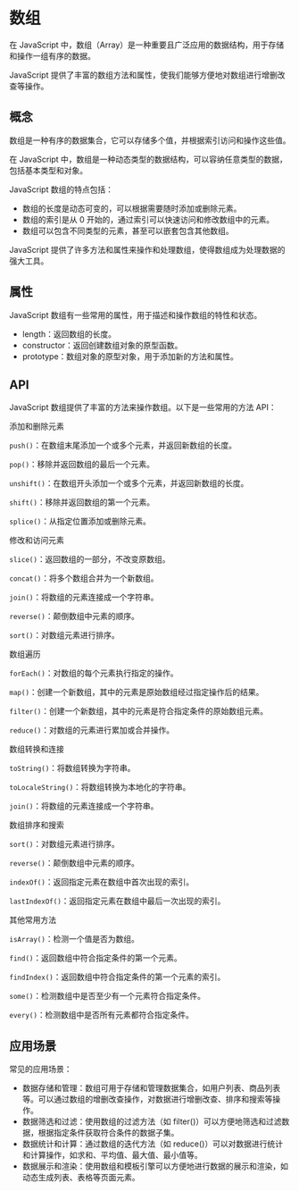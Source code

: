 # 数组

在 JavaScript 中，数组（Array）是一种重要且广泛应用的数据结构，用于存储和操作一组有序的数据。

JavaScript 提供了丰富的数组方法和属性，使我们能够方便地对数组进行增删改查等操作。

## 概念

数组是一种有序的数据集合，它可以存储多个值，并根据索引访问和操作这些值。

在 JavaScript 中，数组是一种动态类型的数据结构，可以容纳任意类型的数据，包括基本类型和对象。

JavaScript 数组的特点包括：

- 数组的长度是动态可变的，可以根据需要随时添加或删除元素。
- 数组的索引是从 0 开始的，通过索引可以快速访问和修改数组中的元素。
- 数组可以包含不同类型的元素，甚至可以嵌套包含其他数组。

JavaScript 提供了许多方法和属性来操作和处理数组，使得数组成为处理数据的强大工具。

## 属性

JavaScript 数组有一些常用的属性，用于描述和操作数组的特性和状态。

- length：返回数组的长度。
- constructor：返回创建数组对象的原型函数。
- prototype：数组对象的原型对象，用于添加新的方法和属性。

## API

JavaScript 数组提供了丰富的方法来操作数组。以下是一些常用的方法 API：

添加和删除元素

`push()`：在数组末尾添加一个或多个元素，并返回新数组的长度。

`pop()`：移除并返回数组的最后一个元素。

`unshift()`：在数组开头添加一个或多个元素，并返回新数组的长度。

`shift()`：移除并返回数组的第一个元素。

`splice()`：从指定位置添加或删除元素。

修改和访问元素

`slice()`：返回数组的一部分，不改变原数组。

`concat()`：将多个数组合并为一个新数组。

`join()`：将数组的元素连接成一个字符串。

`reverse()`：颠倒数组中元素的顺序。

`sort()`：对数组元素进行排序。

数组遍历

`forEach()`：对数组的每个元素执行指定的操作。

`map()`：创建一个新数组，其中的元素是原始数组经过指定操作后的结果。

`filter()`：创建一个新数组，其中的元素是符合指定条件的原始数组元素。

`reduce()`：对数组的元素进行累加或合并操作。

数组转换和连接

`toString()`：将数组转换为字符串。

`toLocaleString()`：将数组转换为本地化的字符串。

`join()`：将数组的元素连接成一个字符串。

数组排序和搜索

`sort()`：对数组元素进行排序。

`reverse()`：颠倒数组中元素的顺序。

`indexOf()`：返回指定元素在数组中首次出现的索引。

`lastIndexOf()`：返回指定元素在数组中最后一次出现的索引。

其他常用方法

`isArray()`：检测一个值是否为数组。

`find()`：返回数组中符合指定条件的第一个元素。

`findIndex()`：返回数组中符合指定条件的第一个元素的索引。

`some()`：检测数组中是否至少有一个元素符合指定条件。

`every()`：检测数组中是否所有元素都符合指定条件。

## 应用场景

常见的应用场景：

- 数据存储和管理：数组可用于存储和管理数据集合，如用户列表、商品列表等。可以通过数组的增删改查操作，对数据进行增删改查、排序和搜索等操作。
- 数据筛选和过滤：使用数组的过滤方法（如 filter()）可以方便地筛选和过滤数据，根据指定条件获取符合条件的数据子集。
- 数据统计和计算：通过数组的迭代方法（如 reduce()）可以对数据进行统计和计算操作，如求和、平均值、最大值、最小值等。
- 数据展示和渲染：使用数组和模板引擎可以方便地进行数据的展示和渲染，如动态生成列表、表格等页面元素。
